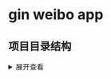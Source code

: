 # gin weibo app

## 项目目录结构
<details>
<summary>展开查看</summary>
<pre><code>
├── app
│    ├── auth
│    ├── controllers
│    ├── helpers
│    ├── models
│    ├── policies
│    ├── requests
│    ├── services
│    └── view_models
│
├── config
│
├── database
│    └── factory
│
├── middleware
│    └── wrapper
│
├── pkg
│
├── public
│
├── resources
│
├── routes
│    └── named
│
├── storage
│
├── main.go
│
├── config.yaml
│
├── deploy.sh
│
└── Makefile
</code></pre>
</details>
